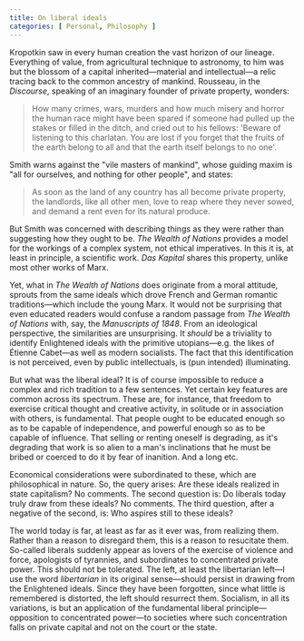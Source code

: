 ```yaml
---
title: On liberal ideals 
categories: [ Personal, Philosophy ]
---
```


Kropotkin saw in every human creation the vast horizon of our lineage.
Everything of value, from agricultural technique to astronomy, to him
was but the blossom of a capital inherited—material and
intellectual—a relic tracing back to the common ancestry of mankind.
Rousseau, in the *Discourse*, speaking of an imaginary founder of
private property, wonders:

> How many crimes, wars, murders and how much misery and horror the
> human race might have been spared if someone had pulled up the stakes
> or filled in the ditch, and cried out to his fellows: 'Beware of
> listening to this charlatan. You are lost if you forget that the
> fruits of the earth belong to all and that the earth itself belongs to
> no one'.

Smith warns against the \"vile masters of mankind\", whose guiding maxim
is \"all for ourselves, and nothing for other people\", and states:

> As soon as the land of any country has all become private property,
> the landlords, like all other men, love to reap where they never
> sowed, and demand a rent even for its natural produce.

But Smith was concerned with describing things as they were rather than
suggesting how they ought to be. *The Wealth of Nations* provides a
model for the workings of a complex system, not ethical imperatives. In
this it is, at least in principle, a scientific work. *Das Kapital*
shares this property, unlike most other works of Marx.

Yet, what in *The Wealth of Nations* does originate from a moral
attitude, sprouts from the same ideals which drove French and German
romantic traditions—which include the young Marx. It would not be
surprising that even educated readers would confuse a random passage
from *The Wealth of Nations* with, say, the *Manuscripts of 1848*. From
an ideological perspective, the similarities are unsurprising. It
*should* be a triviality to identify Enlightened ideals with the
primitive utopians—e.g. the likes of Étienne Cabet—as well as
modern socialists. The fact that this identification is not perceived,
even by public intellectuals, is (pun intended) illuminating.

But what was the liberal ideal? It is of course impossible to reduce a
complex and rich tradition to a few sentences. Yet certain key features
are common across its spectrum. These are, for instance, that freedom to
exercise critical thought and creative activity, in solitude or in
association with others, is fundamental. That people ought to be
educated enough so as to be capable of independence, and powerful enough
so as to be capable of influence. That selling or renting oneself is
degrading, as it's degrading that work is so alien to a man's
inclinations that he must be bribed or coerced to do it by fear of
inanition. And a long etc.

Economical considerations were subordinated to these, which are
philosophical in nature. So, the query arises: Are these ideals realized
in state capitalism? No comments. The second question is: Do liberals
today truly draw from these ideals? No comments. The third question,
after a negative of the second, is: Who aspires still to these ideals?

The world today is far, at least as far as it ever was, from realizing
them. Rather than a reason to disregard them, this is a reason to
resucitate them. So-called liberals suddenly appear as lovers of the
exercise of violence and force, apologists of tyrannies, and
subordinates to concentrated private power. This should not be
tolerated. The left, at least the libertarian left—I use the word
*libertarian* in its original sense—should persist in drawing from the
Enlightened ideals. Since they have been forgotten, since what little is
remembered is distorted, the left should resurrect them. Socialism, in
all its variations, is but an application of the fundamental liberal
principle—opposition to concentrated power—to societies where such
concentration falls on private capital and not on the court or the
state.
